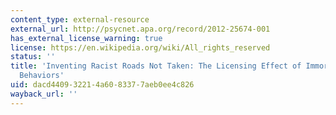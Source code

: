 ```yaml
---
content_type: external-resource
external_url: http://psycnet.apa.org/record/2012-25674-001
has_external_license_warning: true
license: https://en.wikipedia.org/wiki/All_rights_reserved
status: ''
title: 'Inventing Racist Roads Not Taken: The Licensing Effect of Immoral Counterfactual
  Behaviors'
uid: dacd4409-3221-4a60-8337-7aeb0ee4c826
wayback_url: ''
---
```

